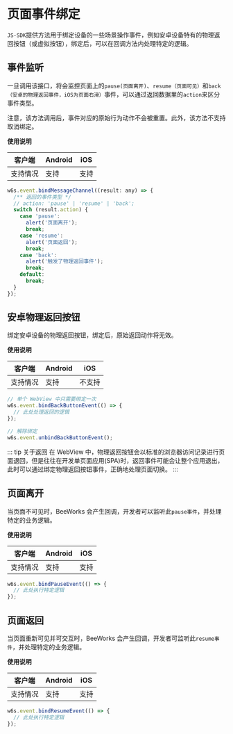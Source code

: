 # 页面事件绑定

`JS-SDK`提供方法用于绑定设备的一些场景操作事件，例如安卓设备特有的物理返回按钮（或虚拟按钮），绑定后，可以在回调方法内处理特定的逻辑。

## 事件监听

一旦调用该接口，将会监控页面上的`pause(页面离开)`、`resume（页面可见）`和`back（安卓的物理返回事件，iOS为页面右滑）`事件，可以通过返回数据里的`action`来区分事件类型。

注意，该方法调用后，事件对应的原始行为动作不会被重置。此外，该方法不支持取消绑定。

**使用说明**

| 客户端   | Android | iOS  |
| -------- | ------- | ---- |
| 支持情况 | 支持  | 支持 |


```js
w6s.event.bindMessageChannel((result: any) => {
  /** 返回的事件类型 */
  // action: 'pause' | 'resume' | 'back';
  switch (result.action) {
    case 'pause':
      alert('页面离开');
      break;
    case 'resume':
      alert('页面返回');
      break;
    case 'back':
      alert('触发了物理返回事件');
      break;
    default:
      break;
  }
});
```


## 安卓物理返回按钮

绑定安卓设备的物理返回按钮，绑定后，原始返回动作将无效。

**使用说明**

| 客户端   | Android | iOS  |
| -------- | ------- | ---- |
| 支持情况 | 支持  | 不支持 |


```js
// 单个 WebView 中只需要绑定一次
w6s.event.bindBackButtonEvent(() => {
  // 此处处理返回的逻辑
});

// 解除绑定
w6s.event.unbindBackButtonEvent();
```

::: tip 关于返回
在 WebView 中，物理返回按钮会以标准的浏览器访问记录进行页面退回，但是往往在开发单页面应用(SPA)时，返回事件可能会让整个应用退出，此时可以通过绑定物理返回按钮事件，正确地处理页面切换。
:::

## 页面离开

当页面不可见时，BeeWorks 会产生回调，开发者可以监听此`pause事件`，并处理特定的业务逻辑。

**使用说明**

| 客户端   | Android | iOS  |
| -------- | ------- | ---- |
| 支持情况 | 支持  | 支持 |


```js
w6s.event.bindPauseEvent(() => {
  // 此处执行特定逻辑
});
```

## 页面返回

当页面重新可见并可交互时，BeeWorks 会产生回调，开发者可监听此`resume事件`，并处理特定的业务逻辑。

**使用说明**

| 客户端   | Android | iOS  |
| -------- | ------- | ---- |
| 支持情况 | 支持  | 支持 |

```js
w6s.event.bindResumeEvent(() => {
  // 此处执行特定逻辑
});
```